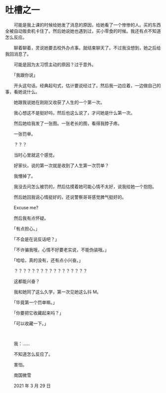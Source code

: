 # 吐槽之一

　　可能是我上课的时候给她发了消息的原因，给她看了一个惨惨的人。买的东西全被自动贩卖机卡住了。然后她说她也遇到过，买小零食的时候。我还有点不知道怎么反应。

　　聊着聊着，灵说她要去校外办点事。就结束聊天了。不过我没想到，她之后给我回消息了。

　　可能是因为太习惯主动的原因？过于意外。

　　「我跟你说」

　　开头这句话。经典起句式，估计要说经过了。然后我一边应着，一边做自己的事，看她说什么。

　　她跟我说她在刚刚又收获了人生的一个第一次。

　　我心想这不是挺好吗，然后也这么说了，才问她是什么第一次。

　　然后她给我发了一张图。一张老长的图，看得我脖子疼。

　　一张罚单。

　　？？？

　　当时心里就这个感觉。

　　好家伙，说的第一次就是收到了人生第一次罚单？

　　我懵掉了。

　　我没去问怎么被罚的，然后估摸着她可能心情不太好，说我给她一个抱抱。

　　然后她回我说心情挺好的，还说警察哥哥感觉脾气挺好的。

　　Excuse me?

　　然后我有点怀疑。

　　「有点担心。」

　　「不会是在说反话吧？」

　　「不许骗我哦，心情不好要老实说，不能伪装哦。」

　　「哈哈，真的没有，还有点小兴奋。」

　　？？？？？？？？？？？？？？？？？

　　这都能兴奋？

　　我和她同了这么久学，第一次见她这么抖 M。

　　「毕竟第一个罚单嘛。」

　　「你要把它收藏起来吗？」

　　「可以收藏一下。」

<br>

　　我：……

　　不知道怎么反应了。

　　害怕。

 

　　南国微雪

　　2021 年 3 月 29 日